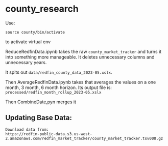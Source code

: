 # county_research


Use:
```
source county/bin/activate 
```

to activate virtual env


ReduceRedfinData.ipynb takes the raw `county_market_tracker` and turns it into something more manageable. It deletes unnecessary columns and unnecessary years.

It spits out `data/redfin_county_data_2023-05.xslx`.

Then AverageRedfinData.ipynb takes that averages the values on a one month, 3 month, 6 month horizon.
Its output file is: `processed/redfin_month_rollup_2023-05.xslx` 

Then CombineDate,pyn merges it


## Updating Base Data:

```
Download data from:
https://redfin-public-data.s3.us-west-2.amazonaws.com/redfin_market_tracker/county_market_tracker.tsv000.gz
```

